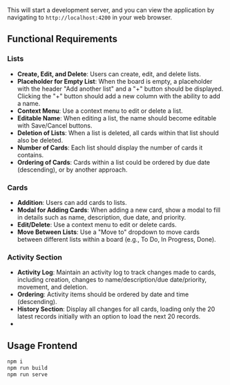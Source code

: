 
This will start a development server, and you can view the application by navigating to `http://localhost:4200` in your web browser.

## Functional Requirements

### Lists

- **Create, Edit, and Delete**: Users can create, edit, and delete lists.
- **Placeholder for Empty List**: When the board is empty, a placeholder with the header "Add another list" and a "+" button should be displayed. Clicking the "+" button should add a new column with the ability to add a name.
- **Context Menu**: Use a context menu to edit or delete a list.
- **Editable Name**: When editing a list, the name should become editable with Save/Cancel buttons.
- **Deletion of Lists**: When a list is deleted, all cards within that list should also be deleted.
- **Number of Cards**: Each list should display the number of cards it contains.
- **Ordering of Cards**: Cards within a list could be ordered by due date (descending), or by another approach.

### Cards

- **Addition**: Users can add cards to lists.
- **Modal for Adding Cards**: When adding a new card, show a modal to fill in details such as name, description, due date, and priority.
- **Edit/Delete**: Use a context menu to edit or delete cards.
- **Move Between Lists**: Use a "Move to" dropdown to move cards between different lists within a board (e.g., To Do, In Progress, Done).

### Activity Section

- **Activity Log**: Maintain an activity log to track changes made to cards, including creation, changes to name/description/due date/priority, movement, and deletion.
- **Ordering**: Activity items should be ordered by date and time (descending).
- **History Section**: Display all changes for all cards, loading only the 20 latest records initially with an option to load the next 20 records.
- 
## Usage Frontend

```bash
npm i
npm run build
npm run serve
```
